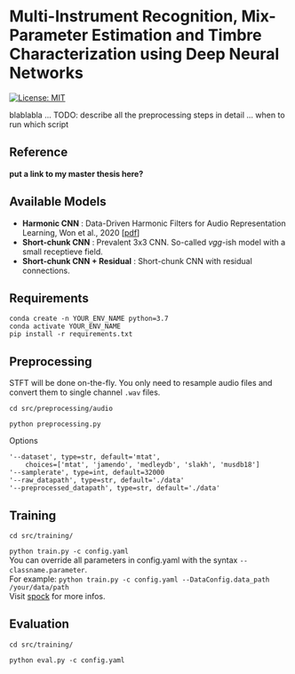 # Multi-Instrument Recognition, Mix-Parameter Estimation and Timbre Characterization using Deep Neural Networks
[![License: MIT](https://img.shields.io/badge/License-MIT-yellow.svg)](https://opensource.org/licenses/MIT)

blablabla ...
TODO: describe all the preprocessing steps in detail ... when to run which script

## Reference

**put a link to my master thesis here?**



## Available Models
- **Harmonic CNN** : Data-Driven Harmonic Filters for Audio Representation Learning, Won et al., 2020 [[pdf](https://ccrma.stanford.edu/~urinieto/MARL/publications/ICASSP2020_Won.pdf)]
- **Short-chunk CNN** : Prevalent 3x3 CNN. So-called *vgg*-ish model with a small receptieve field.
- **Short-chunk CNN + Residual** : Short-chunk CNN with residual connections.


## Requirements
```
conda create -n YOUR_ENV_NAME python=3.7
conda activate YOUR_ENV_NAME
pip install -r requirements.txt
```


## Preprocessing
STFT will be done on-the-fly. You only need to resample audio files and convert them to single channel `.wav` files. 

`cd src/preprocessing/audio`

`python preprocessing.py`

Options

```
'--dataset', type=str, default='mtat', 
    choices=['mtat', 'jamendo', 'medleydb', 'slakh', 'musdb18']
'--samplerate', type=int, default=32000
'--raw_datapath', type=str, default='./data'
'--preprocessed_datapath', type=str, default='./data'
```

## Training

`cd src/training/`

`python train.py -c config.yaml`  
You can override all parameters in config.yaml with the syntax `--classname.parameter`.  
For example: `python train.py -c config.yaml --DataConfig.data_path /your/data/path`  
Visit [spock](https://fidelity.github.io/spock/) for more infos.


## Evaluation
`cd src/training/`

`python eval.py -c config.yaml`